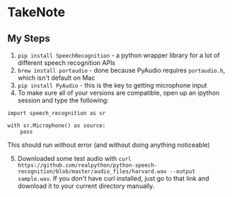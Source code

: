 # TakeNote

## My Steps

1. `pip install SpeechRecognition` - a python wrapper library for a lot of different speech recognition APIs
2. `brew install portaudio` - done because PyAudio requires `portaudio.h`, which isn't default on Mac
3. `pip install PyAudio` - this is the key to getting microphone input
4. To make sure all of your versions are compatible, open up an ipython session and type the following:
~~~~
import speech_recognition as sr

with sr.Microphone() as source:
	pass
~~~~
This should run without error (and without doing anything noticeable)

5. Downloaded some test audio with `curl https://github.com/realpython/python-speech-recognition/blob/master/audio_files/harvard.wav --output sample.wav`. If you don't have curl installed, just go to that link and download it to your current directory manually.